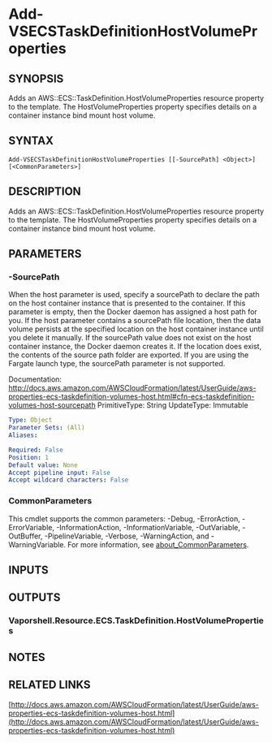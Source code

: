 # Add-VSECSTaskDefinitionHostVolumeProperties

## SYNOPSIS
Adds an AWS::ECS::TaskDefinition.HostVolumeProperties resource property to the template.
The HostVolumeProperties property specifies details on a container instance bind mount host volume.

## SYNTAX

```
Add-VSECSTaskDefinitionHostVolumeProperties [[-SourcePath] <Object>] [<CommonParameters>]
```

## DESCRIPTION
Adds an AWS::ECS::TaskDefinition.HostVolumeProperties resource property to the template.
The HostVolumeProperties property specifies details on a container instance bind mount host volume.

## PARAMETERS

### -SourcePath
When the host parameter is used, specify a sourcePath to declare the path on the host container instance that is presented to the container.
If this parameter is empty, then the Docker daemon has assigned a host path for you.
If the host parameter contains a sourcePath file location, then the data volume persists at the specified location on the host container instance until you delete it manually.
If the sourcePath value does not exist on the host container instance, the Docker daemon creates it.
If the location does exist, the contents of the source path folder are exported.
If you are using the Fargate launch type, the sourcePath parameter is not supported.

Documentation: http://docs.aws.amazon.com/AWSCloudFormation/latest/UserGuide/aws-properties-ecs-taskdefinition-volumes-host.html#cfn-ecs-taskdefinition-volumes-host-sourcepath
PrimitiveType: String
UpdateType: Immutable

```yaml
Type: Object
Parameter Sets: (All)
Aliases:

Required: False
Position: 1
Default value: None
Accept pipeline input: False
Accept wildcard characters: False
```

### CommonParameters
This cmdlet supports the common parameters: -Debug, -ErrorAction, -ErrorVariable, -InformationAction, -InformationVariable, -OutVariable, -OutBuffer, -PipelineVariable, -Verbose, -WarningAction, and -WarningVariable. For more information, see [about_CommonParameters](http://go.microsoft.com/fwlink/?LinkID=113216).

## INPUTS

## OUTPUTS

### Vaporshell.Resource.ECS.TaskDefinition.HostVolumeProperties
## NOTES

## RELATED LINKS

[http://docs.aws.amazon.com/AWSCloudFormation/latest/UserGuide/aws-properties-ecs-taskdefinition-volumes-host.html](http://docs.aws.amazon.com/AWSCloudFormation/latest/UserGuide/aws-properties-ecs-taskdefinition-volumes-host.html)


